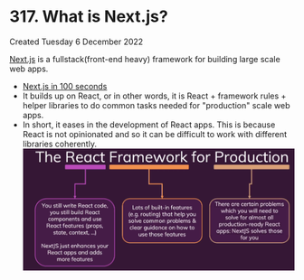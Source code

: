 # 317. What is Next.js?
Created Tuesday 6 December 2022

[Next.js](https://nextjs.org/) is a fullstack(front-end heavy) framework for building large scale web apps.
- [Next.js in 100 seconds](https://www.youtube.com/watch?v=Sklc_fQBmcs&ab_channel=Fireship)
- It builds up on React, or in other words, it is React + framework rules + helper libraries to do common tasks needed for "production" scale web apps.
- In short, it eases in the development of React apps. This is because React is not opinionated and so it can be difficult to work with different libraries coherently.
![](/assets/317_What_is_Next_js-image-1.png)

